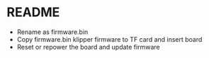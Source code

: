 # README
- Rename as firmware.bin
- Copy firmware.bin klipper firmware to TF card and insert board
- Reset or repower the board and update firmware